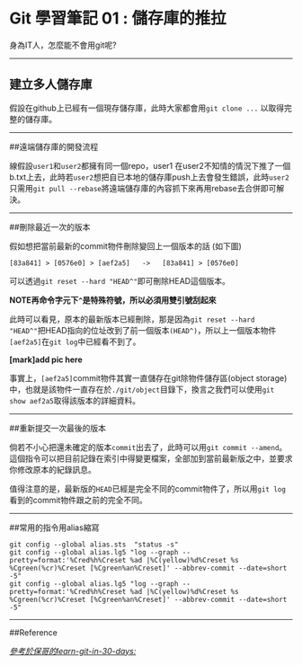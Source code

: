 # Git 學習筆記 01 : 儲存庫的推拉

身為IT人，怎麼能不會用git呢?
___
## 建立多人儲存庫

假設在github上已經有一個現存儲存庫，此時大家都會用`git clone ...` 以取得完整的儲存庫。
___
##遠端儲存庫的開發流程

線假設`user1`和`user2`都擁有同一個repo，user1 在user2不知情的情況下推了一個b.txt上去，此時若`user2`想把自已本地的儲存庫push上去會發生錯誤，此時`user2`只需用`git pull --rebase`將遠端儲存庫的內容抓下來再用rebase去合併即可解決。
___
##刪除最近一次的版本

假如想把當前最新的commit物件刪除變回上一個版本的話 (如下圖)
```
[83a841] > [0576e0] > [aef2a5]   ->   [83a841] > [0576e0]
```
可以透過`git reset --hard "HEAD^"`即可刪除HEAD這個版本。

**NOTE再命令字元下`^`是特殊符號，所以必須用雙引號刮起來**

此時可以看見，原本的最新版本已經刪除，那是因為`git reset --hard "HEAD^"`把HEAD指向的位址改到了前一個版本`(HEAD^)`，所以上一個版本物件`[aef2a5]`在`git log`中已經看不到了。

**[mark]add pic here**

事實上，`[aef2a5]`commit物件其實一直儲存在git除物件儲存區(object storage)中，也就是該物件一直存在於`./git/object`目錄下，換言之我們可以使用`git show aef2a5`取得該版本的詳細資料。
___
##重新提交一次最後的版本

倘若不小心把還未確定的版本`commit`出去了，此時可以用`git commit --amend`。這個指令可以把目前記錄在索引中得變更檔案，全部加到當前最新版之中，並要求你修改原本的紀錄訊息。

值得注意的是，最新版的`HEAD`已經是完全不同的commit物件了，所以用`git log`看到的commit物件跟之前的完全不同。

___
##常用的指令用alias縮寫

```
git config --global alias.sts  "status -s"
git config --global alias.lg5 "log --graph --pretty=format:'%Cred%h%Creset %ad |%C(yellow)%d%Creset %s %Cgreen(%cr)%Creset [%Cgreen%an%Creset]' --abbrev-commit --date=short -5"
git config --global alias.lg5 "log --graph --pretty=format:'%Cred%h%Creset %ad |%C(yellow)%d%Creset %s %Cgreen(%cr)%Creset [%Cgreen%an%Creset]' --abbrev-commit --date=short -5"
```
___
##Reference

[*參考於保哥的learn-git-in-30-days:*](https://github.com/doggy8088/Learn-Git-in-30-days)




